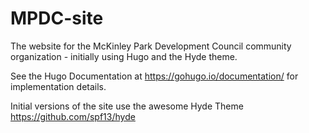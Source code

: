 # MPDC-site
The website for the McKinley Park Development Council community organization - initially using Hugo and the Hyde theme.

See the Hugo Documentation at https://gohugo.io/documentation/ for implementation details.

Initial versions of the site use the awesome Hyde Theme https://github.com/spf13/hyde
